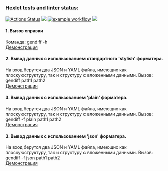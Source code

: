 ### Hexlet tests and linter status:
[![Actions Status](https://github.com/Aluwian/python-project-50/workflows/hexlet-check/badge.svg)](https://github.com/Aluwian/python-project-50/actions)
<a href="https://codeclimate.com/github/Aluwian/python-project-50/maintainability"><img src="https://api.codeclimate.com/v1/badges/69e89ae623d0f59aac97/maintainability" /></a>
[![example workflow](https://github.com/Aluwian/python-project-50/actions/workflows/mytest.yml/badge.svg)](https://github.com/Aluwian/python-project-50/actions/workflows/mytest.yml)
<a href="https://codeclimate.com/github/Aluwian/python-project-50/test_coverage"><img src="https://api.codeclimate.com/v1/badges/69e89ae623d0f59aac97/test_coverage" /></a>


#### 1. Вызов справки  
Команда: gendiff -h  
[Демонстрация](https://asciinema.org/a/6VpFMahf5TnUn69d4kSG5LTsX)

#### 2.  Вывод данных с использованием стандартного 'stylish' форматера.
На вход берутся два JSON и YAML файла, имеющих как плоскуюструктуру, так и структуру с вложенными данными.
Вызов: gendiff path1 path2  
[Демонстрация](https://asciinema.org/a/GB3IeVYTVH18wy7YUThEr5NlD)

#### 3. Вывод данных с использованием 'plain' форматера.
На вход берутся два JSON и YAML файла, имеющих как плоскуюструктуру, так и структуру с вложенными данными.
Вызов: gendiff -f plain path1 path2  
[Демонстрация](https://asciinema.org/a/cr8KH7XkgLTcINWbajxTjC2Q4)

#### 3. Вывод данных с использованием 'json' форматера.
На вход берутся два JSON и YAML файла, имеющих как плоскуюструктуру, так и структуру с вложенными данными.
Вызов: gendiff -f json path1 path2  
[Демонстрация](https://asciinema.org/a/gS8oKSxWJ2c0K5YHlUfLwPGc6)

